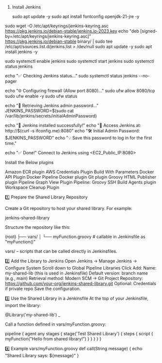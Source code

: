 1. Install Jenkins 

   sudo apt update -y
sudo apt install fontconfig openjdk-21-jre -y

sudo wget -O /etc/apt/keyrings/jenkins-keyring.asc \
  https://pkg.jenkins.io/debian-stable/jenkins.io-2023.key
echo "deb [signed-by=/etc/apt/keyrings/jenkins-keyring.asc]" \
  https://pkg.jenkins.io/debian-stable binary/ | sudo tee \
  /etc/apt/sources.list.d/jenkins.list > /dev/null
sudo apt update -y
sudo apt install jenkins -y

sudo systemctl enable jenkins
sudo systemctl start jenkins
sudo systemctl status jenkins

echo "✅ Checking Jenkins status..."
sudo systemctl status jenkins --no-pager

echo "🌐 Configuring firewall (Allow port 8080)..."
sudo ufw allow 8080/tcp
sudo ufw enable -y
sudo ufw status

echo "🔑 Retrieving Jenkins admin password..."
JENKINS_PASSWORD=$(sudo cat /var/lib/jenkins/secrets/initialAdminPassword)

echo "🎉 Jenkins installed successfully!"
echo "🔗 Access Jenkins at: http://$(curl -s ifconfig.me):8080"
echo "🛠 Initial Admin Password: $JENKINS_PASSWORD"
echo "💡 Save this password to log in for the first time."

echo "✅ Done!"
Connect to Jenkins using <EC2_Public_IP:8080>

Install the Below plugins 

Amazon ECR plugin
AWS Credentials Plugin
Build With Parameters
Docker API Plugin
Docker Pipeline
Docker plugin
Git plugin
Groovy
HTML Publisher plugin
Pipeline Graph View Plugin
Pipeline: Groovy
SSH Build Agents plugin
Workspace Cleanup Plugin


1️⃣ Prepare the Shared Library Repository

Create a Git repository to host your shared library. For example:

jenkins-shared-library


Structure the repository like this:

(root)
├── vars/
│   └── myFunction.groovy        # callable in Jenkinsfile as "myFunction()"


vars/ – scripts that can be called directly in Jenkinsfiles.

2️⃣ Add the Library to Jenkins
Open Jenkins → Manage Jenkins → Configure System
Scroll down to Global Pipeline Libraries
Click Add:
Name: my-shared-lib (this is used in Jenkinsfile)
Default version: branch name (e.g., main)
Retrieval method: Modern SCM → Git
Project Repository: https://github.com/your-org/jenkins-shared-library.git
Optional: Credentials if private repo
Save the configuration.

3️⃣ Use the Shared Library in a Jenkinsfile
At the top of your Jenkinsfile, import the library:

@Library('my-shared-lib') _


Call a function defined in vars/myFunction.groovy:

pipeline {
    agent any
    stages {
        stage('Test Shared Library') {
            steps {
                script {
                    myFunction("Hello from shared library!")
                }
            }
        }
    }
}

4️⃣ Example vars/myFunction.groovy
def call(String message) {
    echo "Shared Library says: ${message}"
}


